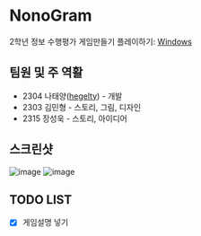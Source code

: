 # NonoGram
2학년 정보 수행평가 게임만들기
플레이하기: [Windows](https://github.com/hegelty/NonoGram/releases/download/v1.0.2/NonoGramSetup.exe)

## 팀원 및 주 역활
* 2304 나태양([hegelty](https://github.com/hegelty)) - 개발
* 2303 김민형 - 스토리, 그림, 디자인
* 2315 장성욱 - 스토리, 아이디어

## 스크린샷
![image](https://user-images.githubusercontent.com/73592868/172379697-f3a9122e-4a16-4f10-a742-8e2d0bbb1991.png)
![image](https://user-images.githubusercontent.com/73592868/172379805-0caf819a-9368-4554-b38c-c82e1079106b.png)

## TODO LIST
 * [x] 게임설명 넣기
